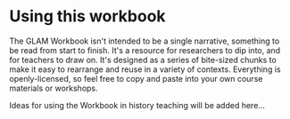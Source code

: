 # Using this workbook

The GLAM Workbook isn't intended to be a single narrative, something to be read from start to finish. It's a resource for researchers to dip into, and for teachers to draw on. It's designed as a series of bite-sized chunks to make it easy to rearrange and reuse in a variety of contexts. Everything is openly-licensed, so feel free to copy and paste into your own course materials or workshops.

Ideas for using the Workbook in history teaching will be added here...